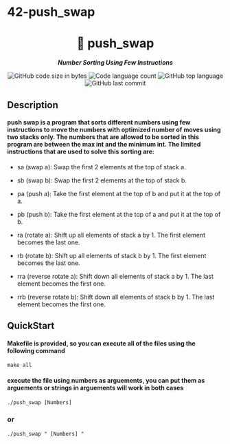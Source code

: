 # 42-push_swap
<h1 align="center">
	📖 push_swap
</h1>

<p align="center">
	<b><i>Number Sorting Using Few Instructions</i></b><br>
</p>

<p align="center">
	<img alt="GitHub code size in bytes" src="https://img.shields.io/github/languages/code-size/isaad18/42-push_swap?color=lightblue" />
	<img alt="Code language count" src="https://img.shields.io/github/languages/count/isaad18/42-push_swap?color=yellow" />
	<img alt="GitHub top language" src="https://img.shields.io/github/languages/top/isaad18/42-push_swap?color=blue" />
	<img alt="GitHub last commit" src="https://img.shields.io/github/last-commit/isaad18/42-push_swap?color=green" />
</p>


## Description

#### push swap is a program that sorts different numbers using few instructions to move the numbers with optimized number of moves using two stacks only. The numbers that are allowed to be sorted in this program are between the max int and the minimum int. The limited instructions that are used to solve this sorting are:

- sa (swap a): Swap the first 2 elements at the top of stack a.

- sb (swap b): Swap the first 2 elements at the top of stack b.

- pa (push a): Take the first element at the top of b and put it at the top of a.

- pb (push b): Take the first element at the top of a and put it at the top of b.

- ra (rotate a): Shift up all elements of stack a by 1. The first element becomes the last one.

- rb (rotate b): Shift up all elements of stack b by 1. The first element becomes the last one.

- rra (reverse rotate a): Shift down all elements of stack a by 1. The last element becomes the first one.

- rrb (reverse rotate b): Shift down all elements of stack b by 1. The last element becomes the first one.


## QuickStart

#### Makefile is provided, so you can execute all of the files using the following command

```
make all
```


#### execute the file using numbers as arguements, you can put them as arguements or strings in arguements will work in both cases

```
./push_swap [Numbers]
```
### or

```
./push_swap " [Numbers] "
```
